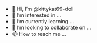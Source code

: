 - 👋 Hi, I’m @kittykat69-doll
- 👀 I’m interested in ...
- 🌱 I’m currently learning ...
- 💞️ I’m looking to collaborate on ...
- 📫 How to reach me ...

<!---
kittykat69-doll/kittykat69-doll is a ✨ special ✨ repository because its `README.md` (this file) appears on your GitHub profile.
You can click the Preview link to take a look at your changes.
--->
